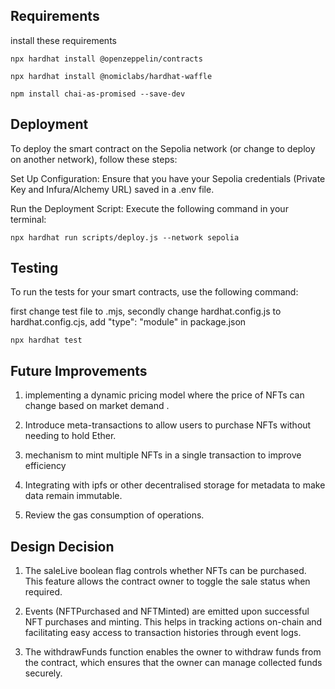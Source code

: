 ## Requirements
install these requirements
```
npx hardhat install @openzeppelin/contracts
```
```
npx hardhat install @nomiclabs/hardhat-waffle
```
```
npm install chai-as-promised --save-dev
```

## Deployment
To deploy the smart contract on the Sepolia network (or change to deploy on another network), follow these steps:

Set Up Configuration: Ensure that you have your Sepolia credentials (Private Key and Infura/Alchemy URL) saved in a .env file.

Run the Deployment Script: Execute the following command in your terminal:
```
npx hardhat run scripts/deploy.js --network sepolia
```

## Testing
To run the tests for your smart contracts, use the following command:

first change test file to .mjs, 
secondly change hardhat.config.js to hardhat.config.cjs, 
add "type": "module" in package.json

```
npx hardhat test
```

## Future Improvements

1. implementing a dynamic pricing model where the price of NFTs can change based on market demand .

2. Introduce meta-transactions to allow users to purchase NFTs without needing to hold Ether.

3. mechanism to mint multiple NFTs in a single transaction to improve efficiency

4. Integrating with ipfs or other decentralised storage for metadata to make data remain immutable.

5. Review the gas consumption of operations.

## Design Decision 

1. The saleLive boolean flag controls whether NFTs can be purchased. This feature allows the contract owner to toggle the sale status when required.

2. Events (NFTPurchased and NFTMinted) are emitted upon successful NFT purchases and minting. This helps in tracking actions on-chain and facilitating easy access to transaction histories through event logs.

3. The withdrawFunds function enables the owner to withdraw funds from the contract, which ensures that the owner can manage collected funds securely.

